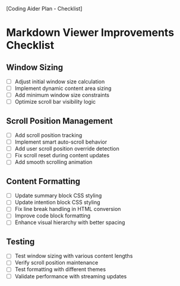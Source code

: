 [Coding Aider Plan - Checklist]

# Markdown Viewer Improvements Checklist

## Window Sizing
- [ ] Adjust initial window size calculation
- [ ] Implement dynamic content area sizing
- [ ] Add minimum window size constraints
- [ ] Optimize scroll bar visibility logic

## Scroll Position Management
- [ ] Add scroll position tracking
- [ ] Implement smart auto-scroll behavior
- [ ] Add user scroll position override detection
- [ ] Fix scroll reset during content updates
- [ ] Add smooth scrolling animation

## Content Formatting
- [ ] Update summary block CSS styling
- [ ] Update intention block CSS styling
- [ ] Fix line break handling in HTML conversion
- [ ] Improve code block formatting
- [ ] Enhance visual hierarchy with better spacing

## Testing
- [ ] Test window sizing with various content lengths
- [ ] Verify scroll position maintenance
- [ ] Test formatting with different themes
- [ ] Validate performance with streaming updates
